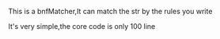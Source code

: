 This is a bnfMatcher,It can match the str by the rules you write

It's very simple,the core code is only 100 line
